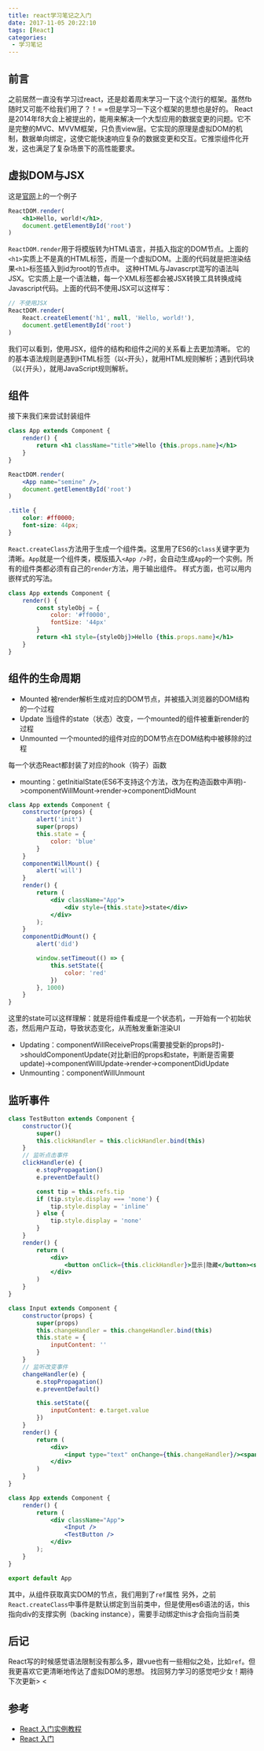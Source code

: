 ```yaml
---
title: react学习笔记之入门
date: 2017-11-05 20:22:10
tags: [React]
categories:
 - 学习笔记
---
```

## 前言
之前居然一直没有学习过react，还是趁着周末学习一下这个流行的框架。虽然fb随时又可能不给我们用了？！= =但是学习一下这个框架的思想也是好的。
React是2014年f8大会上被提出的，能用来解决一个大型应用的数据变更的问题。它不是完整的MVC、MVVM框架，只负责view层。它实现的原理是虚拟DOM的机制，数据单向绑定，这使它能快速响应复杂的数据变更和交互。它推崇组件化开发，这也满足了复杂场景下的高性能要求。
<!-- more -->
## 虚拟DOM与JSX
这是[官网](https://reactjs.org/)上的一个例子
``` jsx
ReactDOM.render(
    <h1>Hello, world!</h1>,
    document.getElementById('root')
)
```
`ReactDOM.render`用于将模版转为HTML语言，并插入指定的DOM节点。上面的`<h1>`实质上不是真的HTML标签，而是一个虚拟DOM。上面的代码就是把渲染结果`<h1>`标签插入到id为root的节点中。
这种HTML与Javascrpt混写的语法叫JSX。它实质上是一个语法糖，每一个XML标签都会被JSX转换工具转换成纯Javascript代码。上面的代码不使用JSX可以这样写：
``` js
// 不使用JSX
ReactDOM.render(
    React.createElement('h1', null, 'Hello, world!'),
    document.getElementById('root')
)
```
我们可以看到，使用JSX，组件的结构和组件之间的关系看上去更加清晰。
它的的基本语法规则是遇到HTML标签（以`<`开头），就用HTML规则解析；遇到代码块（以`{`开头），就用JavaScript规则解析。
## 组件
接下来我们来尝试封装组件
``` jsx
class App extends Component {
    render() {
        return <h1 className="title">Hello {this.props.name}</h1>
    }
}
```
``` jsx
ReactDOM.render(
    <App name="semine" />,
    document.getElementById('root')
)
```
``` css
.title {
    color: #ff0000;
    font-size: 44px;
}
```
`React.createClass`方法用于生成一个组件类。这里用了ES6的`class`关键字更为清晰。`App`就是一个组件类，模版插入`<App />`时，会自动生成`App`的一个实例。所有的组件类都必须有自己的`render`方法，用于输出组件。
样式方面，也可以用内嵌样式的写法。
``` jsx
class App extends Component {
    render() {
        const styleObj = {
            color: '#ff0000',
            fontSize: '44px'
        }
        return <h1 style={styleObj}>Hello {this.props.name}</h1>
    }
}
```
## 组件的生命周期
 - Mounted 被render解析生成对应的DOM节点，并被插入浏览器的DOM结构的一个过程
 - Update 当组件的state（状态）改变，一个mounted的组件被重新render的过程
 - Unmounted 一个mounted的组件对应的DOM节点在DOM结构中被移除的过程

每一个状态React都封装了对应的hook（钩子）函数
 - mounting：getInitialState(ES6不支持这个方法，改为在构造函数中声明)->componentWillMount->render->componentDidMount

``` jsx
class App extends Component {
    constructor(props) {
        alert('init')
        super(props)
        this.state = {
            color: 'blue'
        }
    }
    componentWillMount() {
        alert('will')
    }
    render() {
        return (
            <div className="App">
                <div style={this.state}>state</div>
            </div>
        );
    }
    componentDidMount() {
        alert('did')

        window.setTimeout(() => {
            this.setState({
                color: 'red'
            })
        }, 1000)
    }
}
```
这里的state可以这样理解：就是将组件看成是一个状态机，一开始有一个初始状态，然后用户互动，导致状态变化，从而触发重新渲染UI
 - Updating：componentWillReceiveProps(需要接受新的props时)->shouldComponentUpdate(对比新旧的props和state，判断是否需要update)->componentWillUpdate->render->componentDidUpdate
 - Unmounting：componentWillUnmount

## 监听事件
``` jsx
class TestButton extends Component {
    constructor(){
        super()
        this.clickHandler = this.clickHandler.bind(this)
    }
    // 监听点击事件
    clickHandler(e) {
        e.stopPropagation()
        e.preventDefault()

        const tip = this.refs.tip
        if (tip.style.display === 'none') {
            tip.style.display = 'inline'
        } else {
            tip.style.display = 'none'
        }
    }
    render() {
        return (
            <div>
                <button onClick={this.clickHandler}>显示|隐藏</button><span ref="tip">点击按钮</span>
            </div>
        )
    }
}

class Input extends Component {
    constructor(props) {
        super(props)
        this.changeHandler = this.changeHandler.bind(this)
        this.state = {
            inputContent: ''
        }
    }
    // 监听改变事件
    changeHandler(e) {
        e.stopPropagation()
        e.preventDefault()

        this.setState({
            inputContent: e.target.value
        })
    }
    render() {
        return (
            <div>
                <input type="text" onChange={this.changeHandler}/><span>{this.state.inputContent}</span>
            </div>
        )
    }
}

class App extends Component {
    render() {
        return (
            <div className="App">
                <Input />
                <TestButton />
            </div>
        );
    }
}

export default App
```
其中，从组件获取真实DOM的节点，我们用到了`ref`属性
另外，之前`React.createClass`中事件是默认绑定到当前类中，但是使用es6语法的话，this指向div的支撑实例（backing instance），需要手动绑定this才会指向当前类

## 后记
React写的时候感觉语法限制没有那么多，跟vue也有一些相似之处，比如`ref`。但我更喜欢它更清晰地传达了虚拟DOM的思想。
找回努力学习的感觉吧少女！期待下次更新> <

## 参考
 - [React 入门实例教程](http://www.ruanyifeng.com/blog/2015/03/react.html)
 - [React 入门](http://www.imooc.com/learn/504)

